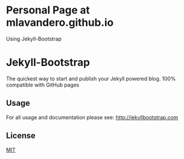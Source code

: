 # Personal Page at mlavandero.github.io

Using Jekyll-Bootstrap

# Jekyll-Bootstrap

The quickest way to start and publish your Jekyll powered blog. 100% compatible with GitHub pages

## Usage

For all usage and documentation please see: <http://jekyllbootstrap.com>

## License

[MIT](http://opensource.org/licenses/MIT)
